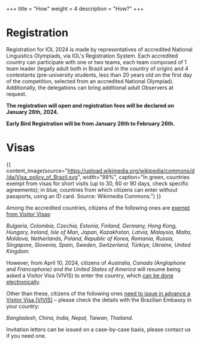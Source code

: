 +++
title = "How"
weight = 4
description = "How?"
+++

# Registration

Registration for IOL 2024 is made by representatives of accredited National Linguistics Olympiads, via IOL's Registration System. Each accredited country can participate with one or two teams, each team composed of 1 team leader (legally adult both in Brazil and in the country of origin) and 4 contestants (pre-university students, less than 20 years old on the first day of the competition, selected from an accredited National Olympiad). Additionally, the delegations can bring additional adult Observers at request.

**The registration will open and registration fees will be declared on January 26th, 2024.**

**Early Bird Registration will be from January 26th to February 26th.**

# Visas

{{ content_image(source="https://upload.wikimedia.org/wikipedia/commons/d/da/Visa_policy_of_Brazil.svg", width="99%", caption="In green, countries exempt from visas for short visits (up to 30, 60 or 90 days, check specific agreements); in blue, countries from which citizens can enter without passports, using an ID card. Source: Wikimedia Commons.") }}

Among the accredited countries, citizens of the following ones are [exempt from Visitor Visas](https://www.gov.br/mre/pt-br/consulado-atlanta/english/visas/visa-requirements-by-country):

*Bulgaria, Colombia, Czechia, Estonia, Finland, Germany, Hong Kong, Hungary, Ireland, Isle of Man, Japan, Kazakhstan, Latvia, Malaysia, Malta, Moldova, Netherlands, Poland, Republic of Korea, Romania, Russia, Singapore, Slovenia, Spain, Sweden, Switzerland, Türkiye, Ukraine, United Kingdom.*

However, from April 10, 2024, citizens of *Australia, Canada (Anglophone and Francophone) and the United States of America* will resume being asked a Visitor Visa (VIVIS) to enter the country, which [can be done electronically](https://www.gov.br/mre/pt-br/consulado-miami/noticias-do-consulado/electronic-visas-e-visas-for-tourism-and-business-start-of-issuance-december-1st-2023).

Other than these, citizens of the following ones [need to issue in advance a Visitor Visa (VIVIS)](https://www.gov.br/mre/pt-br/embaixada-liubliana/servicos-consulares-1/vistos-vizumi-visas-1/visto-de-visita-vivis) – please check the details with the Brazilian Embassy in your country:

*Bangladesh, China, India, Nepal, Taiwan, Thailand.*

Invitation letters can be issued on a case-by-case basis, please contact us if you need one.
